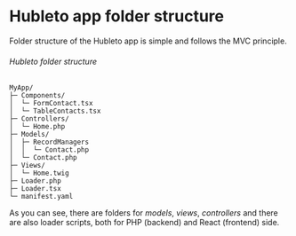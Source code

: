 # Hubleto app folder structure

Folder structure of the Hubleto app is simple and follows the MVC principle.

###### Hubleto folder structure
```
MyApp/
├─ Components/
│  └─ FormContact.tsx
│  └─ TableContacts.tsx
├─ Controllers/
│  └─ Home.php
├─ Models/
│  ├─ RecordManagers
│  │  └─ Contact.php
│  └─ Contact.php
├─ Views/
│  └─ Home.twig
├─ Loader.php
├─ Loader.tsx
└─ manifest.yaml
```

As you can see, there are folders for *models*, *views*, *controllers* and there are also loader scripts, both for PHP (backend) and React (frontend) side.
